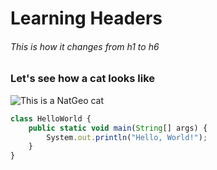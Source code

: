 # Learning Headers
###### This is how it changes from h1 to h6

### Let's see how a cat looks like


![This is a NatGeo cat](https://github.com/lkhanna11/communicate-using-markdown1/assets/166187994/5f9004cb-55cc-4d20-890d-139b7e97613d)

``` javascript
class HelloWorld {
    public static void main(String[] args) {
        System.out.println("Hello, World!"); 
    }
}
```

